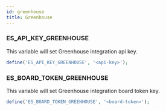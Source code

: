 ```yaml
---
id: greenhouse
title: Greenhouse
---
```


### ES_API_KEY_GREENHOUSE

This variable will set Greenhouse integration api key.

```php
define('ES_API_KEY_GREENHOUSE', '<api-key>');
```

### ES_BOARD_TOKEN_GREENHOUSE

This variable will set Greenhouse integration board token key.

```php
define('ES_BOARD_TOKEN_GREENHOUSE', '<board-token>');
```

